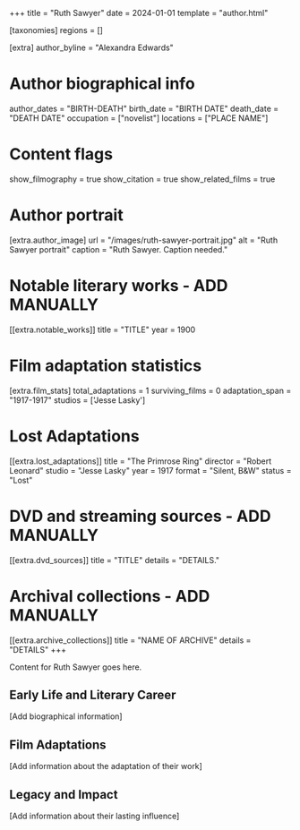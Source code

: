 +++
title = "Ruth Sawyer"
date = 2024-01-01
template = "author.html"

[taxonomies]
regions = []

[extra]
author_byline = "Alexandra Edwards"

# Author biographical info
author_dates = "BIRTH-DEATH"
birth_date = "BIRTH DATE"
death_date = "DEATH DATE"
occupation = ["novelist"]
locations = ["PLACE NAME"]

# Content flags
show_filmography = true
show_citation = true
show_related_films = true

# Author portrait
[extra.author_image]
url = "/images/ruth-sawyer-portrait.jpg"
alt = "Ruth Sawyer portrait"
caption = "Ruth Sawyer. Caption needed."

# Notable literary works - ADD MANUALLY
[[extra.notable_works]]
title = "TITLE"
year = 1900

# Film adaptation statistics
[extra.film_stats]
total_adaptations = 1
surviving_films = 0
adaptation_span = "1917-1917"
studios = ['Jesse Lasky']
# Lost Adaptations
[[extra.lost_adaptations]]
title = "The Primrose Ring"
director = "Robert Leonard"
studio = "Jesse Lasky"
year = 1917
format = "Silent, B&W"
status = "Lost"


# DVD and streaming sources - ADD MANUALLY
[[extra.dvd_sources]]
title = "TITLE"
details = "DETAILS."

# Archival collections - ADD MANUALLY
[[extra.archive_collections]]
title = "NAME OF ARCHIVE"
details = "DETAILS"
+++

Content for Ruth Sawyer goes here. 

## Early Life and Literary Career

[Add biographical information]

## Film Adaptations

[Add information about the adaptation of their work]

## Legacy and Impact

[Add information about their lasting influence]
